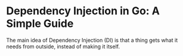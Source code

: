 # Dependency Injection in Go: A Simple Guide

The main idea of Dependency Injection (DI) is that a thing gets what it needs from outside, instead of making it itself.